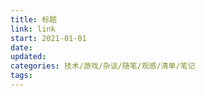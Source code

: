 ```yaml
---
title: 标题
link: link
start: 2021-01-01
date: 
updated: 
categories: 技术/游戏/杂谈/随笔/观感/清单/笔记
tags: 
---
```


## 

